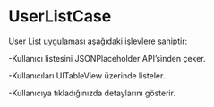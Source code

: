 # UserListCase


User List uygulaması aşağıdaki işlevlere sahiptir:

-Kullanıcı listesini JSONPlaceholder API’sinden çeker.

-Kullanıcıları UITableView üzerinde listeler.

-Kullanıcıya tıkladığınızda detaylarını gösterir.
